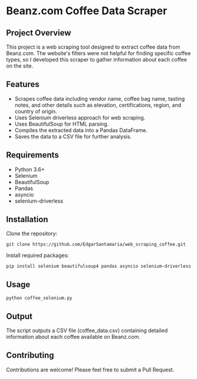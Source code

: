 # Beanz.com Coffee Data Scraper
## Project Overview
This project is a web scraping tool designed to extract coffee data from Beanz.com. The website's filters were not helpful for finding specific coffee types, so I developed this scraper to gather information about each coffee on the site.

## Features
 - Scrapes coffee data including vendor name, coffee bag name, tasting notes, and other details such as elevation, certifications, region, and country of origin.
 - Uses Selenium driverless approach for web scraping.
 - Uses BeautifulSoup for HTML parsing.
 - Compiles the extracted data into a Pandas DataFrame.
 - Saves the data to a CSV file for further analysis.

## Requirements
- Python 3.6+
- Selenium
- BeautifulSoup
- Pandas
- asyncio
- selenium-driverless

## Installation
Clone the repository:
```
git clone https://github.com/EdgarSantamaria/web_scraping_coffee.git
```

Install required packages:
```
pip install selenium beautifulsoup4 pandas asyncio selenium-driverless
```
## Usage
```
python coffee_selenium.py
```
## Output
The script outputs a CSV file (coffee_data.csv) containing detailed information about each coffee available on Beanz.com.

## Contributing
Contributions are welcome! Please feel free to submit a Pull Request.


